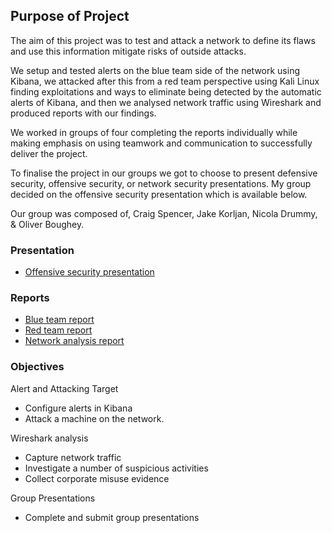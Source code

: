 ## Purpose of Project

The aim of this project was to test and attack a network to define its flaws and use this information mitigate risks of outside attacks.

We setup and tested alerts on the blue team side of the network using Kibana, we attacked after this from a red team perspective using Kali Linux finding exploitations and ways to eliminate being detected by the automatic alerts of Kibana, and then we analysed network traffic using Wireshark and produced reports with our findings.

We worked in groups of four completing the reports individually while making emphasis on using teamwork and communication to successfully deliver the project.

To finalise the project in our groups we got to choose to present defensive security, offensive security, or network security presentations. My group decided on the offensive security presentation which is available below.

Our group was composed of, Craig Spencer, Jake Korljan, Nicola Drummy, & Oliver Boughey.

### Presentation

- [Offensive security presentation](https://docs.google.com/presentation/d/1Ios2HS6lf78HZ1PCfdmpX61tD0nz7KdIZBa3lsYUCys/edit?usp=sharing)

### Reports

- [Blue team report](https://docs.google.com/document/d/1EFaBPcKuLAOCWqEI9j0y6HeeP22XXMXB/edit?usp=sharing&ouid=104845909239001051316&rtpof=true&sd=true)
- [Red team report](https://docs.google.com/document/d/1lWZMM5nO9uppVYXTECxNc9VfIeQWEGYi/edit?usp=sharing&ouid=104845909239001051316&rtpof=true&sd=true)
- [Network analysis report](https://docs.google.com/document/d/1ZomMEVd7aLYIcq7Cs7GY61KFmWu8fQAlx5Z0tPE0Lcs/edit?usp=sharing)

### Objectives

Alert and Attacking Target

- Configure alerts in Kibana
- Attack a machine on the network.

Wireshark analysis

- Capture network traffic
- Investigate a number of suspicious activities
- Collect corporate misuse evidence

Group Presentations

- Complete and submit group presentations
